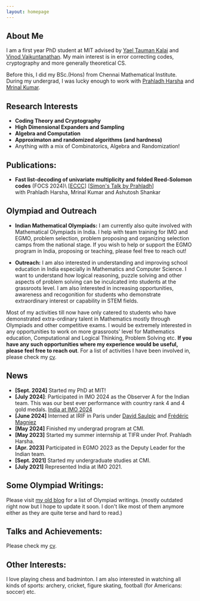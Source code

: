 ```yaml
---
layout: homepage
---
```


## About Me

I am a first year PhD student at MIT advised by [Yael Tauman Kalai](https://www.microsoft.com/en-us/research/people/yael/) and [Vinod Vaikuntanathan](https://people.csail.mit.edu/vinodv/). My main interest is in error correcting codes, cryptography and more generally theoretical CS.

Before this, I did my BSc.(Hons) from Chennai Mathematical Institute. During my undergrad, I was lucky enough to work with [Prahladh Harsha](https://www.tcs.tifr.res.in/~prahladh/) and [Mrinal Kumar](https://mrinalkr.bitbucket.io/).


## Research Interests

- **Coding Theory and Cryptography**
- **High Dimensional Expanders and Sampling**
- **Algebra and Computation**
- **Approximaton and randomized algorithms (and hardness)**
- Anything with a mix of Combinatorics, Algebra and Randomization!

## Publications:
- **Fast list-decoding of univariate multiplicity and folded Reed-Solomon codes** (FOCS 2024)\   [[ECCC](https://eccc.weizmann.ac.il/report/2023/185/)] [[Simon's Talk by Prahladh](https://www.youtube.com/live/t3AdyuYaPzI?si=Yalpe2fbju6czVSb)] \
  with Prahladh Harsha, Mrinal Kumar and Ashutosh Shankar 

## Olympiad and Outreach

- **Indian Mathematical Olympiads:**  I am currently also quite involved with Mathematical Olympiads in India. I help with team training for IMO and EGMO, problem selection, problem proposing and organizing selection camps from the national stage. If you wish to help or support the EGMO program in India, proposing or teaching, please feel free to reach out!
  
- **Outreach:**  I am also interested in understanding and improving school education in India especially in Mathematics and Computer Science. I want to understand how logical reasoning, puzzle solving and other aspects of problem solving can be inculcated into students at the grassroots level. I am also interested in increasing opportunities, awareness and recogonition for students who demonstrate extraordinary interest or capability in STEM fields.
  
Most of my activities till now have only catered to students who have demonstrated extra-ordinary talent in Mathematics mostly through Olympiads and other competitive exams. I would be extremely interested in any opportunities to work on more grassroots' level for Mathematics education, Computational and Logical Thinking, Problem Solving etc. **If you have any such opportunities where my experience would be useful, please feel free to reach out**. For a list of activities I have been involved in, please check my [cv](assets/files/rohan-cv.pdf).

## News
 
- **[Sept. 2024]** Started my PhD at MIT! 
- **[July 2024]**: Participated in IMO 2024 as the Observer A for the Indian team. This was our best ever performance with country rank 4 and 4 gold medals. [India at IMO 2024](https://www.imo-official.org/team_r.aspx?code=IND&year=2024) 
- **[June 2024]** Interned at IRIF in Paris under [David Saulpic](https://www.normalesup.org/~saulpic/) and [Frédéric Magniez](https://irif.fr/~magniez/) 
- **[May 2024]** Finished my undergrad program at CMI.
- **[May 2023]** Started my summer internship at TIFR under Prof. Prahladh Harsha.
- **[Apr. 2023]** Participated in EGMO 2023 as the Deputy Leader for the Indian team.
- **[Sept. 2021]** Started my undergraduate studies at CMI.
- **[July 2021]** Represented India at IMO 2021.


## Some Olympiad Writings:

Please visit [my old blog](https://rgtdfg.blogspot.com/p/handouts.html) for a list of Olympiad writings. (mostly outdated right now but I hope to update it soon. I don't like most of them anymore either as they are quite terse and hard to read.)

## Talks and Achievements:
Please check my [cv](assets/files/rohan-cv.pdf).

## Other Interests:
I love playing chess and badminton. I am also interested in watching all kinds of sports: archery, cricket, figure skating, football (for Americans: soccer) etc.